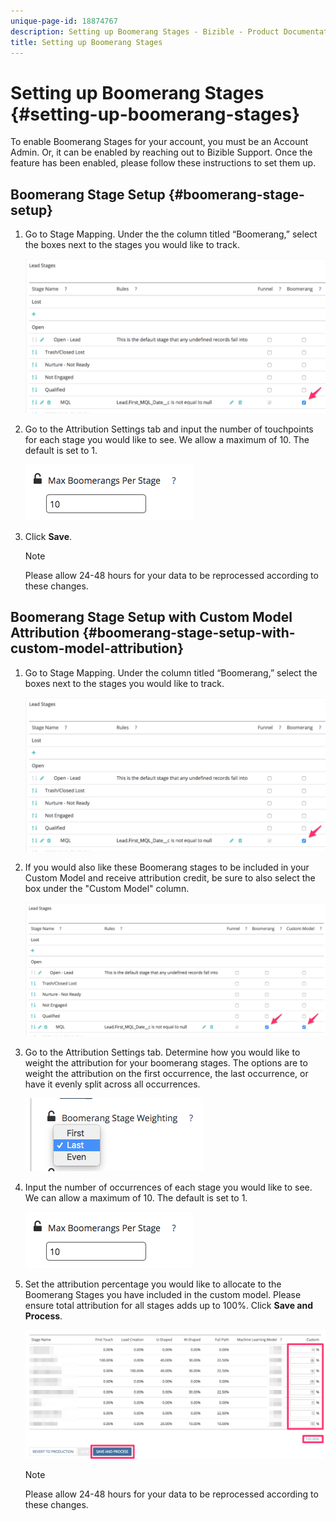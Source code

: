 ```yaml
---
unique-page-id: 18874767
description: Setting up Boomerang Stages - Bizible - Product Documentation
title: Setting up Boomerang Stages
---
```


# Setting up Boomerang Stages {#setting-up-boomerang-stages}

To enable Boomerang Stages for your account, you must be an Account Admin. Or, it can be enabled by reaching out to Bizible Support. Once the feature has been enabled, please follow these instructions to set them up.

## Boomerang Stage Setup {#boomerang-stage-setup}

1. Go to Stage Mapping. Under the the column titled “Boomerang,” select the boxes next to the stages you would like to track.

   ![](assets/1-2.png)

1. Go to the Attribution Settings tab and input the number of touchpoints for each stage you would like to see. We allow a maximum of 10. The default is set to 1.

   ![](assets/2-2.png)

1. Click **Save**.

   >[!NOTE]
   >
   >Please allow 24-48 hours for your data to be reprocessed according to these changes.

## Boomerang Stage Setup with Custom Model Attribution {#boomerang-stage-setup-with-custom-model-attribution}

1. Go to Stage Mapping. Under the column titled “Boomerang,” select the boxes next to the stages you would like to track.

   ![](assets/3-1.png)

1. If you would also like these Boomerang stages to be included in your Custom Model and receive attribution credit, be sure to also select the box under the "Custom Model" column.

   ![](assets/4-1.png)

1. Go to the Attribution Settings tab. Determine how you would like to weight the attribution for your boomerang stages. The options are to weight the attribution on the first occurrence, the last occurrence, or have it evenly split across all occurrences.

   ![](assets/5-1.png)

1. Input the number of occurrences of each stage you would like to see. We can allow a maximum of 10. The default is set to 1.

   ![](assets/6-1.png)

1. Set the attribution percentage you would like to allocate to the Boomerang Stages you have included in the custom model. Please ensure total attribution for all stages adds up to 100%. Click **Save and Process**.

   ![](assets/7-1.png)

   >[!NOTE]
   >
   >Please allow 24-48 hours for your data to be reprocessed according to these changes.
